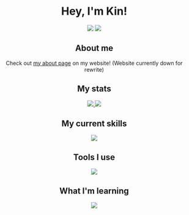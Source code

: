 <h1 align="center">Hey, I'm Kin!</h1>

<div align="center">
    <a style="text-decoration: none;" href="https://discord.com/users/338771064353980436">
        <img src="https://img.shields.io/static/v1?label=Discord&message=kinzokudev&logo=discord&style=for-the-badge&color=b4befe&labelColor=1e1e2e&logoColor=ffffff">
    </a>
    <a style="text-decoration: none;" href="https://matrix.to/#/@kinzoku48:matrix.org">
        <img src="https://img.shields.io/static/v1?label=Matrix&message=@kinzoku48&logo=matrix&style=for-the-badge&color=45475a&labelColor=1e1e2e&logoColor=ffffff">
    </a>
</div>

<div align="center">
<h2 style="border-bottom: none;">About me</h2>
<p>Check out <a href="https://kinzoku.dev/about">my about page</a> on my website! (Website currently down for rewrite)</p>
</div>

<div align="center">
    <h2 style="border-bottom: none;">My stats</h2>
<a href="https://github.com/kinzokudev">
<img src="https://github-readme-stats.vercel.app/api/top-langs/?username=kinzokudev&theme=dark">
</a>
<a href="https://github.com/kinzokudev">
<img src="https://github-readme-stats-git-masterrstaa-rickstaa.vercel.app/api?username=kinzokudev&theme=dark">
</a>
</div>

<div align="center">
    <h2 style="border-bottom: none;">My current skills</h2>
    <a href="https://skillicons.dev">
        <img src="https://skillicons.dev/icons?i=javascript,typescript,html,css,bash,rust,react&theme=dark&perline=6" />
    </a>
    <h2 style="border-bottom: none;">Tools I use</h2>
    <a href="https://skillicons.dev">
        <img src="https://skillicons.dev/icons?i=discord,neovim,git,github,githubactions,linux,cloudflare,nginx,docker,bun,nodejs,nix,tailwind,pnpm,htmx,md,nextjs,postgres,vercel,kubernetes,terraform,ansible&theme=dark&perline=6" />
    </a>
    <h2 style="border-bottom: none;">What I'm learning</h2>
    <a href="https://skillicons.dev">
        <img src="https://skillicons.dev/icons?i=go,python&theme=dark&perline=6" />
    </a>
</div>
